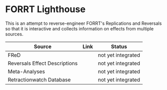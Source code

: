 # FORRT Lighthouse

This is an attempt to reverse-engineer FORRT's Replications and Reversals so that it is interactive and collects information on effects from multiple sources.

| Source                        | Link | Status             |
|-------------------------------|------|--------------------|
| FReD                          |      | not yet integrated |
| Reversals Effect Descriptions |      | not yet integrated |
| Meta-Analyses                 |      | not yet integrated |
| Retractionwatch Database      |      | not yet integrated |
